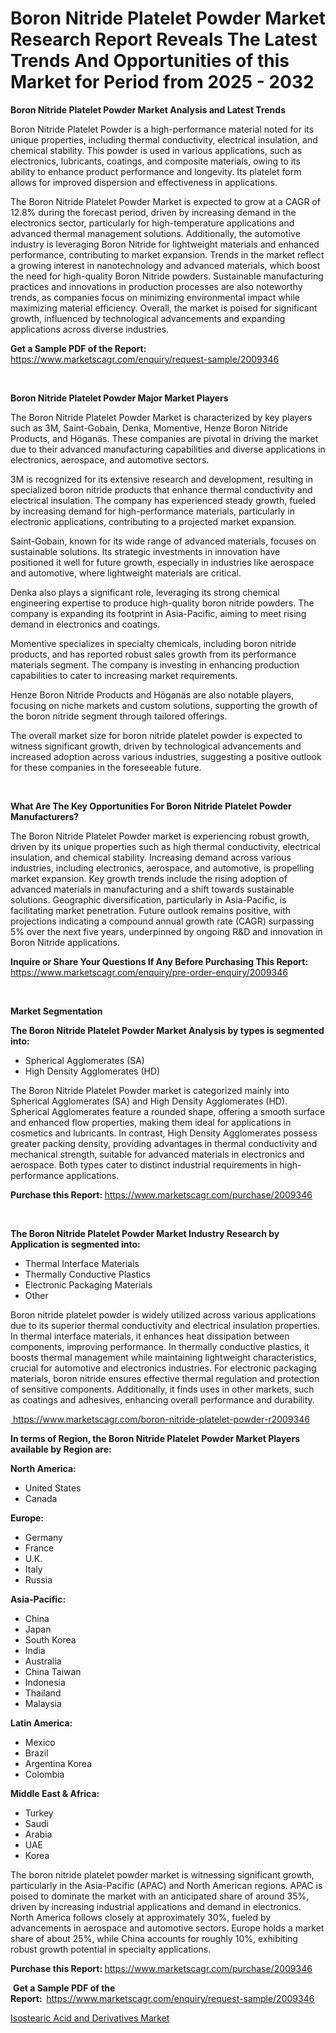 <p><h1>Boron Nitride Platelet Powder Market Research Report Reveals The Latest Trends And Opportunities of this Market for Period from 2025 - 2032</h1></p><p><strong>Boron Nitride Platelet Powder Market Analysis and Latest Trends</strong></p>
<p><p>Boron Nitride Platelet Powder is a high-performance material noted for its unique properties, including thermal conductivity, electrical insulation, and chemical stability. This powder is used in various applications, such as electronics, lubricants, coatings, and composite materials, owing to its ability to enhance product performance and longevity. Its platelet form allows for improved dispersion and effectiveness in applications.</p><p>The Boron Nitride Platelet Powder Market is expected to grow at a CAGR of 12.8% during the forecast period, driven by increasing demand in the electronics sector, particularly for high-temperature applications and advanced thermal management solutions. Additionally, the automotive industry is leveraging Boron Nitride for lightweight materials and enhanced performance, contributing to market expansion. Trends in the market reflect a growing interest in nanotechnology and advanced materials, which boost the need for high-quality Boron Nitride powders. Sustainable manufacturing practices and innovations in production processes are also noteworthy trends, as companies focus on minimizing environmental impact while maximizing material efficiency. Overall, the market is poised for significant growth, influenced by technological advancements and expanding applications across diverse industries.</p></p>
<p><strong>Get a Sample PDF of the Report:&nbsp;</strong> <a href="https://www.marketscagr.com/enquiry/request-sample/2009346?utm_campaign=3509&utm_medium=2&utm_source=Github&utm_content=ia&utm_term=04042025&utm_id=boron-nitride-platelet-powder">https://www.marketscagr.com/enquiry/request-sample/2009346</a></p>
<p>&nbsp;</p>
<p><strong>Boron Nitride Platelet Powder Major Market Players</strong></p>
<p><p>The Boron Nitride Platelet Powder Market is characterized by key players such as 3M, Saint-Gobain, Denka, Momentive, Henze Boron Nitride Products, and Höganäs. These companies are pivotal in driving the market due to their advanced manufacturing capabilities and diverse applications in electronics, aerospace, and automotive sectors.</p><p>3M is recognized for its extensive research and development, resulting in specialized boron nitride products that enhance thermal conductivity and electrical insulation. The company has experienced steady growth, fueled by increasing demand for high-performance materials, particularly in electronic applications, contributing to a projected market expansion.</p><p>Saint-Gobain, known for its wide range of advanced materials, focuses on sustainable solutions. Its strategic investments in innovation have positioned it well for future growth, especially in industries like aerospace and automotive, where lightweight materials are critical.</p><p>Denka also plays a significant role, leveraging its strong chemical engineering expertise to produce high-quality boron nitride powders. The company is expanding its footprint in Asia-Pacific, aiming to meet rising demand in electronics and coatings.</p><p>Momentive specializes in specialty chemicals, including boron nitride products, and has reported robust sales growth from its performance materials segment. The company is investing in enhancing production capabilities to cater to increasing market requirements.</p><p>Henze Boron Nitride Products and Höganäs are also notable players, focusing on niche markets and custom solutions, supporting the growth of the boron nitride segment through tailored offerings.</p><p>The overall market size for boron nitride platelet powder is expected to witness significant growth, driven by technological advancements and increased adoption across various industries, suggesting a positive outlook for these companies in the foreseeable future.</p></p>
<p>&nbsp;</p>
<p><strong>What Are The Key Opportunities For Boron Nitride Platelet Powder Manufacturers?</strong></p>
<p><p>The Boron Nitride Platelet Powder market is experiencing robust growth, driven by its unique properties such as high thermal conductivity, electrical insulation, and chemical stability. Increasing demand across various industries, including electronics, aerospace, and automotive, is propelling market expansion. Key growth trends include the rising adoption of advanced materials in manufacturing and a shift towards sustainable solutions. Geographic diversification, particularly in Asia-Pacific, is facilitating market penetration. Future outlook remains positive, with projections indicating a compound annual growth rate (CAGR) surpassing 5% over the next five years, underpinned by ongoing R&D and innovation in Boron Nitride applications.</p></p>
<p><strong>Inquire or Share Your Questions If Any Before Purchasing This Report:</strong> <a href="https://www.marketscagr.com/enquiry/pre-order-enquiry/2009346?utm_campaign=3509&utm_medium=2&utm_source=Github&utm_content=ia&utm_term=04042025&utm_id=boron-nitride-platelet-powder">https://www.marketscagr.com/enquiry/pre-order-enquiry/2009346</a></p>
<p>&nbsp;</p>
<p><strong>Market Segmentation</strong></p>
<p><strong>The Boron Nitride Platelet Powder Market Analysis by types is segmented into:</strong></p>
<p><ul><li>Spherical Agglomerates (SA)</li><li>High Density Agglomerates (HD)</li></ul></p>
<p><p>The Boron Nitride Platelet Powder market is categorized mainly into Spherical Agglomerates (SA) and High Density Agglomerates (HD). Spherical Agglomerates feature a rounded shape, offering a smooth surface and enhanced flow properties, making them ideal for applications in cosmetics and lubricants. In contrast, High Density Agglomerates possess greater packing density, providing advantages in thermal conductivity and mechanical strength, suitable for advanced materials in electronics and aerospace. Both types cater to distinct industrial requirements in high-performance applications.</p></p>
<p><strong>Purchase this Report:&nbsp;</strong><a href="https://www.marketscagr.com/purchase/2009346?utm_campaign=3509&utm_medium=2&utm_source=Github&utm_content=ia&utm_term=04042025&utm_id=boron-nitride-platelet-powder">https://www.marketscagr.com/purchase/2009346</a></p>
<p>&nbsp;</p>
<p><strong>The Boron Nitride Platelet Powder Market Industry Research by Application is segmented into:</strong></p>
<p><ul><li>Thermal Interface Materials</li><li>Thermally Conductive Plastics</li><li>Electronic Packaging Materials</li><li>Other</li></ul></p>
<p><p>Boron nitride platelet powder is widely utilized across various applications due to its superior thermal conductivity and electrical insulation properties. In thermal interface materials, it enhances heat dissipation between components, improving performance. In thermally conductive plastics, it boosts thermal management while maintaining lightweight characteristics, crucial for automotive and electronics industries. For electronic packaging materials, boron nitride ensures effective thermal regulation and protection of sensitive components. Additionally, it finds uses in other markets, such as coatings and adhesives, enhancing overall performance and durability.</p></p>
<p><a href="https://www.marketscagr.com/boron-nitride-platelet-powder-r2009346?utm_campaign=3509&utm_medium=2&utm_source=Github&utm_content=ia&utm_term=04042025&utm_id=boron-nitride-platelet-powder">&nbsp;https://www.marketscagr.com/boron-nitride-platelet-powder-r2009346</a></p>
<p><strong>In terms of Region, the Boron Nitride Platelet Powder Market Players available by Region are:</strong></p>
<p>
    <p> <strong> North America: </strong>
        <ul>
            <li>United States</li>
            <li>Canada</li>
        </ul>
        </p> 
    <p> <strong> Europe: </strong>
        <ul>
            <li>Germany</li>
            <li>France</li>
            <li>U.K.</li>
            <li>Italy</li>
            <li>Russia</li>
        </ul>
        </p> 
    <p> <strong> Asia-Pacific: </strong>
        <ul>
            <li>China</li>
            <li>Japan</li>
            <li>South Korea</li>
            <li>India</li>
            <li>Australia</li>
            <li>China Taiwan</li>
            <li>Indonesia</li>
            <li>Thailand</li>
            <li>Malaysia</li>
        </ul>
        </p> 
    <p> <strong> Latin America: </strong>
        <ul>
            <li>Mexico</li>
            <li>Brazil</li>
            <li>Argentina Korea</li>
            <li>Colombia</li>
        </ul>
        </p> 
    <p> <strong> Middle East & Africa: </strong>
        <ul>
            <li>Turkey</li>
            <li>Saudi</li>
            <li>Arabia</li>
            <li>UAE</li>
            <li>Korea</li>
        </ul>
    </p>
    </p>
<p><p>The boron nitride platelet powder market is witnessing significant growth, particularly in the Asia-Pacific (APAC) and North American regions. APAC is poised to dominate the market with an anticipated share of around 35%, driven by increasing industrial applications and demand in electronics. North America follows closely at approximately 30%, fueled by advancements in aerospace and automotive sectors. Europe holds a market share of about 25%, while China accounts for roughly 10%, exhibiting robust growth potential in specialty applications.</p></p>
<p><strong>Purchase this Report: </strong><a href="https://www.marketscagr.com/purchase/2009346?utm_campaign=3509&utm_medium=2&utm_source=Github&utm_content=ia&utm_term=04042025&utm_id=boron-nitride-platelet-powder">https://www.marketscagr.com/purchase/2009346</a></p>
<p>&nbsp;<strong>Get a Sample PDF of the Report:&nbsp;&nbsp;</strong><a href="https://www.marketscagr.com/enquiry/request-sample/2009346?utm_campaign=3509&utm_medium=2&utm_source=Github&utm_content=ia&utm_term=04042025&utm_id=boron-nitride-platelet-powder">https://www.marketscagr.com/enquiry/request-sample/2009346</a></p>
<p><strong></strong></p>
<p><p><a href="https://github.com/siertnamba7u/Market-Research-Report-List-1/blob/main/isostearic-acid-and-derivatives-market.md?utm_campaign=3509&utm_medium=2&utm_source=Github&utm_content=ia&utm_term=04042025&utm_id=boron-nitride-platelet-powder">Isostearic Acid and Derivatives Market</a></p></p>